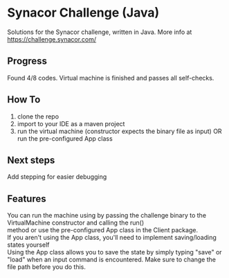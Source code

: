 # Synacor Challenge (Java)
Solutions for the Synacor challenge, written in Java. More info at https://challenge.synacor.com/  

## Progress
Found 4/8 codes. Virtual machine is finished and passes all self-checks.

## How To
1. clone the repo
2. import to your IDE as a maven project
3. run the virtual machine (constructor expects the binary file as input) OR run the pre-configured App class  

## Next steps
Add stepping for easier debugging  

## Features
You can run the machine using by passing the challenge binary to the VirtualMachine constructor and calling the run()  
method or use the pre-configured App class in the Client package.  
If you aren't using the App class, you'll need to implement saving/loading states yourself  
Using the App class allows you to save the state by simply typing "save" or "load" when an input command is encountered. Make sure to change the file path before you do this.  
